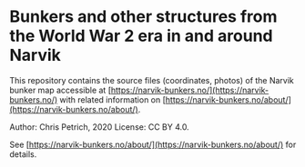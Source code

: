 # Bunkers and other structures from the World War 2 era in and around Narvik

This repository contains the source files (coordinates, photos) of the Narvik bunker map accessible at
[https://narvik-bunkers.no/](https://narvik-bunkers.no/) with related information on [https://narvik-bunkers.no/about/](https://narvik-bunkers.no/about/).

Author: Chris Petrich, 2020
License: CC BY 4.0.

See [https://narvik-bunkers.no/about/](https://narvik-bunkers.no/about/) for details.